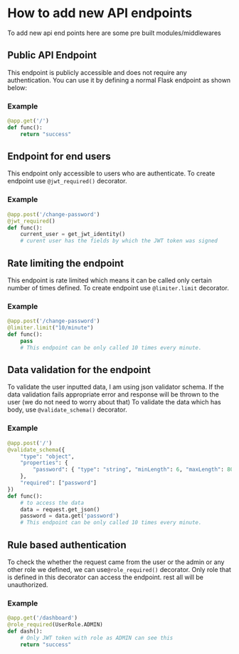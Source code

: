 # How to add new API endpoints

To add new api end points here are some pre built modules/middlewares

## Public API Endpoint

This endpoint is publicly accessible and does not require any authentication.
You can use it by defining a normal Flask endpoint as shown below:

### Example

```python
@app.get('/')
def func():
    return "success"
```

## Endpoint for end users

This endpoint only accessible to users who are authenticate.
To create endpoint use `@jwt_required()` decorator.

### Example

```python
@app.post('/change-password')
@jwt_required()
def func():
    current_user = get_jwt_identity()
    # curent user has the fields by which the JWT token was signed
```

## Rate limiting the endpoint

This endpoint is rate limited which means it can be called only certain number of times defined.
To create endpoint use `@limiter.limit` decorator.

### Example

```python
@app.post('/change-password')
@limiter.limit("10/minute")
def func():
    pass
    # This endpoint can be only called 10 times every minute.
```

## Data validation for the endpoint

To validate the user inputted data, I am using json validator schema. If the data validation fails appropriate error and response will be thrown to the user (we do not need to worry about that)
To validate the data which has body, use `@validate_schema()` decorator.

### Example

```python
@app.post('/')
@validate_schema({
    "type": "object",
    "properties": {
        "password": { "type": "string", "minLength": 6, "maxLength": 80 }
    },
    "required": ["password"]
})
def func():
    # to access the data
    data = request.get_json()
    password = data.get('password')
    # This endpoint can be only called 10 times every minute.
```

## Rule based authentication

To check the whether the request came from the user or the admin or any other role we defined, we can use`@role_required()` decorator.
Only role that is defined in this decorator can access the endpoint. rest all will be unauthorized.

### Example

```python
@app.get('/dashboard')
@role_required(UserRole.ADMIN)
def dash():
    # Only JWT token with role as ADMIN can see this
    return "success"
```
